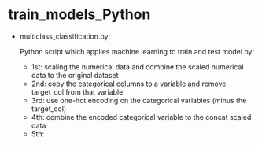 # train_models_Python
* multiclass_classification.py:

   Python script which applies machine learning to train and test model by:
    - 1st: scaling the numerical data and combine the scaled numerical data to the original dataset
    - 2nd: copy the categorical columns to a variable and remove target_col from that variable
    - 3rd: use one-hot encoding on the categorical variables (minus the target_col)
    - 4th: combine the encoded categorical variable to the concat scaled data
    - 5th: 

